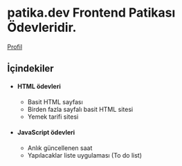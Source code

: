 # patika.dev Frontend Patikası Ödevleridir.


[Profil](https://app.patika.dev/oguzhaniptes)

## İçindekiler


   * #### HTML ödevleri
        - Basit HTML sayfası
        - Birden fazla sayfalı basit HTML sitesi
        - Yemek tarifi sitesi

   *  #### JavaScript ödevleri
        - Anlık güncellenen saat
        - Yapılacaklar liste uygulaması (To do list)